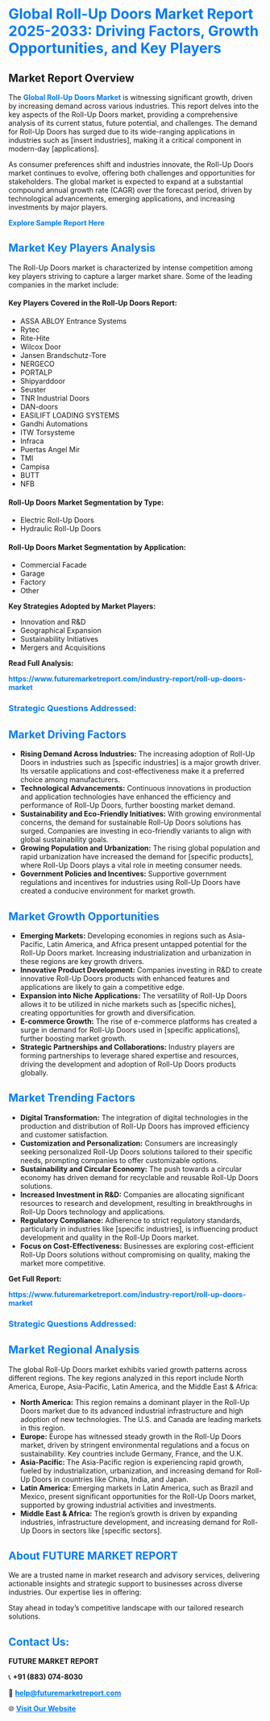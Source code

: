 <h1 style="color: #007BFF;">Global Roll-Up Doors Market Report 2025-2033: Driving Factors, Growth Opportunities, and Key Players</h1>

<section id="overview">
<h2>Market Report Overview</h2>
<p>The <a href="https://www.futuremarketreport.com/industry-report/roll-up-doors-market" style="color: #007BFF; text-decoration: none;"><strong>Global Roll-Up Doors Market</strong></a> is witnessing significant growth, driven by increasing demand across various industries. This report delves into the key aspects of the Roll-Up Doors market, providing a comprehensive analysis of its current status, future potential, and challenges. The demand for Roll-Up Doors has surged due to its wide-ranging applications in industries such as [insert industries], making it a critical component in modern-day [applications].</p>
<p>As consumer preferences shift and industries innovate, the Roll-Up Doors market continues to evolve, offering both challenges and opportunities for stakeholders. The global market is expected to expand at a substantial compound annual growth rate (CAGR) over the forecast period, driven by technological advancements, emerging applications, and increasing investments by major players.</p>
</section>

<section id="overview">
<p><a href="https://www.futuremarketreport.com/request-sample/reportId=83017" style="color: #007BFF; text-decoration: none;"><strong>Explore Sample Report Here</strong></a></p>
</section>

<section id="key-players">
<h2 style="color: #007BFF;">Market Key Players Analysis</h2>
<p>The Roll-Up Doors market is characterized by intense competition among key players striving to capture a larger market share. Some of the leading companies in the market include:</p>
<h4>Key Players Covered in the Roll-Up Doors Report:</h4>
<ul><li>ASSA ABLOY Entrance Systems</li><li>Rytec</li><li>Rite-Hite</li><li>Wilcox Door</li><li>Jansen Brandschutz-Tore</li><li>NERGECO</li><li>PORTALP</li><li>Shipyarddoor</li><li>Seuster</li><li>TNR Industrial Doors</li><li>DAN-doors</li><li>EASILIFT LOADING SYSTEMS</li><li>Gandhi Automations</li><li>ITW Torsysteme</li><li>Infraca</li><li>Puertas Angel Mir</li><li>TMI</li><li>Campisa</li><li>BUTT</li><li>NFB</li></ul>
<h4>Roll-Up Doors Market Segmentation by Type:</h4>
<ul><li>Electric Roll-Up Doors</li><li>Hydraulic Roll-Up Doors</li></ul>

<h4>Roll-Up Doors Market Segmentation by Application:</h4>
<ul><li>Commercial Facade</li><li>Garage</li><li>Factory</li><li>Other</li></ul>
<p><strong>Key Strategies Adopted by Market Players:</strong></p>
<ul>
<li>Innovation and R&D</li>
<li>Geographical Expansion</li>
<li>Sustainability Initiatives</li>
<li>Mergers and Acquisitions</li>
</ul>
</section>

<section>
<p><strong>Read Full Analysis: </strong></p><a href="https://www.futuremarketreport.com/industry-report/roll-up-doors-market" style="color: #007BFF; text-decoration: none;"><strong>https://www.futuremarketreport.com/industry-report/roll-up-doors-market</strong></a>
<h3 style="color: #007BFF;">Strategic Questions Addressed:</h3>
</section>

<section id="driving-factors">
<h2 style="color: #007BFF;">Market Driving Factors</h2>
<ul>
<li><strong>Rising Demand Across Industries:</strong> The increasing adoption of Roll-Up Doors in industries such as [specific industries] is a major growth driver. Its versatile applications and cost-effectiveness make it a preferred choice among manufacturers.</li>
<li><strong>Technological Advancements:</strong> Continuous innovations in production and application technologies have enhanced the efficiency and performance of Roll-Up Doors, further boosting market demand.</li>
<li><strong>Sustainability and Eco-Friendly Initiatives:</strong> With growing environmental concerns, the demand for sustainable Roll-Up Doors solutions has surged. Companies are investing in eco-friendly variants to align with global sustainability goals.</li>
<li><strong>Growing Population and Urbanization:</strong> The rising global population and rapid urbanization have increased the demand for [specific products], where Roll-Up Doors plays a vital role in meeting consumer needs.</li>
<li><strong>Government Policies and Incentives:</strong> Supportive government regulations and incentives for industries using Roll-Up Doors have created a conducive environment for market growth.</li>
</ul>
</section>

<section id="growth-opportunities">
<h2 style="color: #007BFF;">Market Growth Opportunities</h2>
<ul>
<li><strong>Emerging Markets:</strong> Developing economies in regions such as Asia-Pacific, Latin America, and Africa present untapped potential for the Roll-Up Doors market. Increasing industrialization and urbanization in these regions are key growth drivers.</li>
<li><strong>Innovative Product Development:</strong> Companies investing in R&D to create innovative Roll-Up Doors products with enhanced features and applications are likely to gain a competitive edge.</li>
<li><strong>Expansion into Niche Applications:</strong> The versatility of Roll-Up Doors allows it to be utilized in niche markets such as [specific niches], creating opportunities for growth and diversification.</li>
<li><strong>E-commerce Growth:</strong> The rise of e-commerce platforms has created a surge in demand for Roll-Up Doors used in [specific applications], further boosting market growth.</li>
<li><strong>Strategic Partnerships and Collaborations:</strong> Industry players are forming partnerships to leverage shared expertise and resources, driving the development and adoption of Roll-Up Doors products globally.</li>
</ul>
</section>

<section id="trending-factors">
<h2 style="color: #007BFF;">Market Trending Factors</h2>
<ul>
<li><strong>Digital Transformation:</strong> The integration of digital technologies in the production and distribution of Roll-Up Doors has improved efficiency and customer satisfaction.</li>
<li><strong>Customization and Personalization:</strong> Consumers are increasingly seeking personalized Roll-Up Doors solutions tailored to their specific needs, prompting companies to offer customizable options.</li>
<li><strong>Sustainability and Circular Economy:</strong> The push towards a circular economy has driven demand for recyclable and reusable Roll-Up Doors solutions.</li>
<li><strong>Increased Investment in R&D:</strong> Companies are allocating significant resources to research and development, resulting in breakthroughs in Roll-Up Doors technology and applications.</li>
<li><strong>Regulatory Compliance:</strong> Adherence to strict regulatory standards, particularly in industries like [specific industries], is influencing product development and quality in the Roll-Up Doors market.</li>
<li><strong>Focus on Cost-Effectiveness:</strong> Businesses are exploring cost-efficient Roll-Up Doors solutions without compromising on quality, making the market more competitive.</li>
</ul>
</section>

<section>
<p><strong>Get Full Report: </strong></p><a href="https://www.futuremarketreport.com/industry-report/roll-up-doors-market" style="color: #007BFF; text-decoration: none;"><strong>https://www.futuremarketreport.com/industry-report/roll-up-doors-market</strong></a>
<h3 style="color: #007BFF;">Strategic Questions Addressed:</h3>
</section>


<section id="regional-analysis">
<h2 style="color: #007BFF;">Market Regional Analysis</h2>
<p>The global Roll-Up Doors market exhibits varied growth patterns across different regions. The key regions analyzed in this report include North America, Europe, Asia-Pacific, Latin America, and the Middle East & Africa:</p>
<ul>
<li><strong>North America:</strong> This region remains a dominant player in the Roll-Up Doors market due to its advanced industrial infrastructure and high adoption of new technologies. The U.S. and Canada are leading markets in this region.</li>
<li><strong>Europe:</strong> Europe has witnessed steady growth in the Roll-Up Doors market, driven by stringent environmental regulations and a focus on sustainability. Key countries include Germany, France, and the U.K.</li>
<li><strong>Asia-Pacific:</strong> The Asia-Pacific region is experiencing rapid growth, fueled by industrialization, urbanization, and increasing demand for Roll-Up Doors in countries like China, India, and Japan.</li>
<li><strong>Latin America:</strong> Emerging markets in Latin America, such as Brazil and Mexico, present significant opportunities for the Roll-Up Doors market, supported by growing industrial activities and investments.</li>
<li><strong>Middle East & Africa:</strong> The region’s growth is driven by expanding industries, infrastructure development, and increasing demand for Roll-Up Doors in sectors like [specific sectors].</li>
</ul>
</section>

<footer>
<h2 style="color: #007BFF;">About FUTURE MARKET REPORT</h2>
<p>We are a trusted name in market research and advisory services, delivering actionable insights and strategic support to businesses across diverse industries. Our expertise lies in offering:</p>

<p>Stay ahead in today’s competitive landscape with our tailored research solutions.</p>

<h2 style="color: #007BFF;">Contact Us:</h2>
<p><strong>FUTURE MARKET REPORT</strong></p>
<p>📞 <strong>+91 (883) 074-8030</strong></p>
<p>📧 <strong><a href="mailto:help@futuremarketreport.com" style="color: #007BFF;">help@futuremarketreport.com</a></strong></p>
<p>🌐 <strong><a href="https://www.futuremarketreport.com/" style="color: #007BFF;">Visit Our Website</a></strong></p>
</footer>